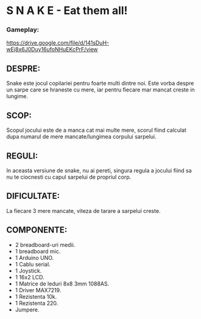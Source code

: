 # S N A K E - Eat them all!

### Gameplay:
https://drive.google.com/file/d/141sDuH-wEj8x6J0Duy16ufoNHuEKcPrF/view

## **DESPRE**:
Snake este jocul copilariei pentru foarte multi dintre noi. Este vorba despre un sarpe care se hraneste cu mere, iar pentru fiecare mar mancat creste in lungime.

## **SCOP**:
Scopul jocului este de a manca cat mai multe mere, scorul fiind calculat dupa numarul de mere mancate/lungimea corpului sarpelui.

## **REGULI**:
In aceasta versiune de snake, nu ai pereti, singura regula a jocului fiind sa nu te ciocnesti cu capul sarpelui de propriul corp.

## **DIFICULTATE**:
La fiecare 3 mere mancate, viteza de tarare a sarpelui creste.

## **COMPONENTE**:
- 2 breadboard-uri medii.
- 1 breadboard mic.
- 1 Arduino UNO.
- 1 Cablu serial.
- 1 Joystick.
- 1 16x2 LCD.
- 1 Matrice de leduri 8x8 3mm 1088AS.
- 1 Driver MAX7219.
- 1 Rezistenta 10k.
- 1 Rezistenta 220.
- Jumpere.

